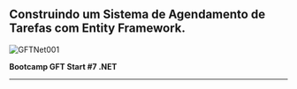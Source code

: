 ## Construindo um Sistema de Agendamento de Tarefas com Entity Framework.

![GFTNet001](https://github.com/user-attachments/assets/0c07fdcb-9e4c-457c-ab73-0ca31b495868)


**Bootcamp GFT Start #7 .NET**

---


